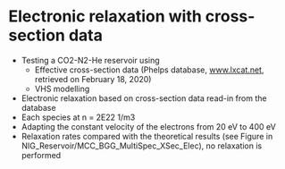 # Electronic relaxation with cross-section data
* Testing a CO2-N2-He reservoir using
  * Effective cross-section data (Phelps database, www.lxcat.net, retrieved on February 18, 2020)
  * VHS modelling
* Electronic relaxation based on cross-section data read-in from the database
* Each species at n = 2E22 1/m3
* Adapting the constant velocity of the electrons from 20 eV to 400 eV
* Relaxation rates compared with the theoretical results (see Figure in NIG_Reservoir/MCC_BGG_MultiSpec_XSec_Elec), no relaxation is performed